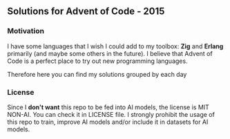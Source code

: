 ## Solutions for Advent of Code - 2015

### Motivation
I have some languages that I wish I could add to my toolbox:
__Zig__ and __Erlang__ primarily (and maybe some others in the future).
I believe that Advent of Code is a perfect place
to try out new programming languages. <br> 

Therefore here you can find my solutions
grouped by each day

### License
Since I __don't want__ this repo to be fed into
AI models, the license is MIT NON-AI. You can check it
in LICENSE file. I strongly prohibit the usage of 
this repo to train, improve AI models and/or include it
in datasets for AI models.

